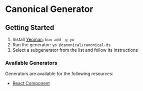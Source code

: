 # Canonical Generator

## Getting Started

1. Install [Yeoman](https://yeoman.io/): `bun add -g yo`
2. Run the generator: `yo @canonical/canonical-ds`
3. Select a subgenerator from the list and follow its instructions

### Available Generators
Generators are available for the following resources:
- [React Component](./src/component/README.md)
